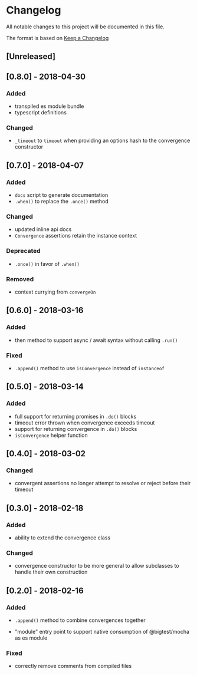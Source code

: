 # Changelog
All notable changes to this project will be documented in this file.

The format is based on [Keep a Changelog](http://keepachangelog.com/en/1.0.0/)

## [Unreleased]

## [0.8.0] - 2018-04-30

### Added

- transpiled es module bundle
- typescript definitions

### Changed

- `_timeout` to `timeout` when providing an options hash to the
  convergence constructor

## [0.7.0] - 2018-04-07

### Added

- `docs` script to generate documentation
- `.when()` to replace the `.once()` method

### Changed

- updated inline api docs
- `Convergence` assertions retain the instance context

### Deprecated

- `.once()` in favor of `.when()`

### Removed

- context currying from `convergeOn`

## [0.6.0] - 2018-03-16

### Added

- then method to support async / await syntax without calling `.run()`

### Fixed

- `.append()` method to use `isConvergence` instead of `instanceof`

## [0.5.0] - 2018-03-14

### Added

- full support for returning promises in `.do()` blocks
- timeout error thrown when convergence exceeds timeout
- support for returning convergence in `.do()` blocks
- `isConvergence` helper function

## [0.4.0] - 2018-03-02

### Changed

- convergent assertions no longer attempt to resolve or reject before
  their timeout

## [0.3.0] - 2018-02-18

### Added

- ability to extend the convergence class

### Changed

- convergence constructor to be more general to allow subclasses to
  handle their own construction

## [0.2.0] - 2018-02-16

### Added

- `.append()` method to combine convergences together

- "module" entry point to support native consumption of @bigtest/mocha
  as es module

### Fixed

- correctly remove comments from compiled files
